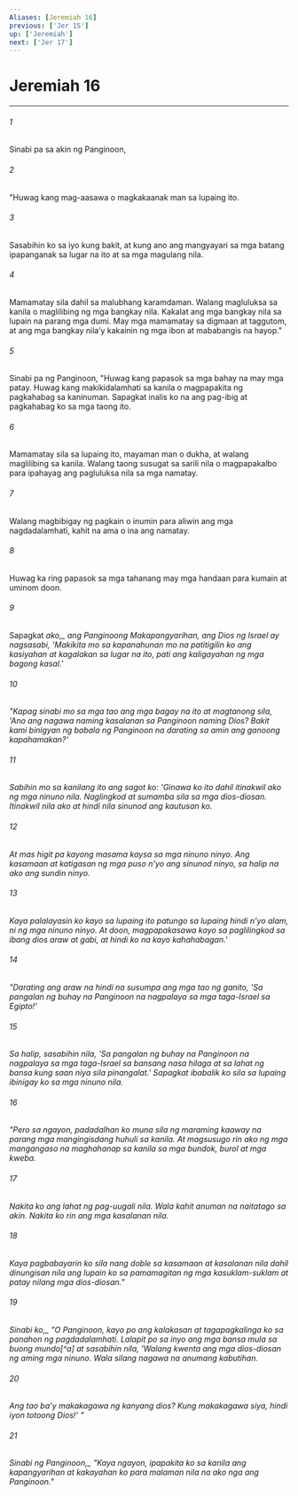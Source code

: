 ```yaml
---
Aliases: [Jeremiah 16]
previous: ['Jer 15']
up: ['Jeremiah']
next: ['Jer 17']
---
```

# Jeremiah 16

***






















###### 1 










Sinabi pa sa akin ng Panginoon, 





















###### 2 










"Huwag kang mag-aasawa o magkakaanak man sa lupaing ito. 





















###### 3 










Sasabihin ko sa iyo kung bakit, at kung ano ang mangyayari sa mga batang ipapanganak sa lugar na ito at sa mga magulang nila. 





















###### 4 










Mamamatay sila dahil sa malubhang karamdaman. Walang magluluksa sa kanila o maglilibing ng mga bangkay nila. Kakalat ang mga bangkay nila sa lupain na parang mga dumi. May mga mamamatay sa digmaan at taggutom, at ang mga bangkay nilaʼy kakainin ng mga ibon at mababangis na hayop." 





















###### 5 










Sinabi pa ng Panginoon, "Huwag kang papasok sa mga bahay na may mga patay. Huwag kang makikidalamhati sa kanila o magpapakita ng pagkahabag sa kaninuman. Sapagkat inalis ko na ang pag-ibig at pagkahabag ko sa mga taong ito. 





















###### 6 










Mamamatay sila sa lupaing ito, mayaman man o dukha, at walang maglilibing sa kanila. Walang taong susugat sa sarili nila o magpapakalbo para ipahayag ang pagluluksa nila sa mga namatay. 





















###### 7 










Walang magbibigay ng pagkain o inumin para aliwin ang mga nagdadalamhati, kahit na ama o ina ang namatay. 





















###### 8 










Huwag ka ring papasok sa mga tahanang may mga handaan para kumain at uminom doon. 





















###### 9 










Sapagkat <i class="trans-change">ako,_ ang Panginoong Makapangyarihan, ang Dios ng Israel ay nagsasabi, 'Makikita mo sa kapanahunan mo na patitigilin ko ang kasiyahan at kagalakan sa lugar na ito, pati ang kaligayahan ng mga bagong kasal.' 





















###### 10 










"Kapag sinabi mo sa mga tao ang mga bagay na ito at magtanong sila, 'Ano ang nagawa naming kasalanan sa Panginoon naming Dios? Bakit kami binigyan ng babala ng Panginoon na darating sa amin ang ganoong kapahamakan?' 





















###### 11 










Sabihin mo sa kanilang ito ang sagot ko: 'Ginawa ko ito dahil itinakwil ako ng mga ninuno nila. Naglingkod at sumamba sila sa mga dios-diosan. Itinakwil nila ako at hindi nila sinunod ang kautusan ko. 





















###### 12 










At mas higit pa kayong masama kaysa sa mga ninuno ninyo. Ang kasamaan at katigasan ng mga puso nʼyo ang sinunod ninyo, sa halip na ako ang sundin ninyo. 





















###### 13 










Kaya palalayasin ko kayo sa lupaing ito patungo sa lupaing hindi nʼyo alam, ni ng mga ninuno ninyo. At doon, magpapakasawa kayo sa paglilingkod sa ibang dios araw at gabi, at hindi ko na kayo kahahabagan.' 





















###### 14 










"Darating ang araw na hindi na susumpa ang mga tao ng ganito, 'Sa pangalan ng buhay na Panginoon na nagpalaya sa mga taga-Israel sa Egipto!' 





















###### 15 










Sa halip, sasabihin nila, 'Sa pangalan ng buhay na Panginoon na nagpalaya sa mga taga-Israel sa bansang nasa hilaga at sa lahat ng bansa kung saan niya sila pinangalat.' Sapagkat ibabalik ko sila sa lupaing ibinigay ko sa mga ninuno nila. 





















###### 16 










"Pero sa ngayon, padadalhan ko muna sila ng maraming kaaway na parang mga mangingisdang huhuli sa kanila. At magsusugo rin ako ng mga mangangaso na maghahanap sa kanila sa mga bundok, burol at mga kweba. 





















###### 17 










Nakita ko ang lahat ng pag-uugali nila. Wala kahit anuman na naitatago sa akin. Nakita ko rin ang mga kasalanan nila. 





















###### 18 










Kaya pagbabayarin ko sila nang doble sa kasamaan at kasalanan nila dahil dinungisan nila ang lupain ko sa pamamagitan ng mga kasuklam-suklam at patay nilang mga dios-diosan." 





















###### 19 










<i class="trans-change">Sinabi ko,_ "O Panginoon, kayo po ang kalakasan at tagapagkalinga ko sa panahon ng pagdadalamhati. Lalapit po sa inyo ang mga bansa mula sa buong mundo[^a] at sasabihin nila, 'Walang kwenta ang mga dios-diosan ng aming mga ninuno. Wala silang nagawa na anumang kabutihan. 





















###### 20 










Ang tao baʼy makakagawa ng kanyang dios? Kung makakagawa siya, hindi iyon totoong Dios!' " 





















###### 21 










<i class="trans-change">Sinabi ng Panginoon,_ "Kaya ngayon, ipapakita ko sa kanila ang kapangyarihan at kakayahan ko para malaman nila na ako nga ang Panginoon."
